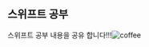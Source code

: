 

## 스위프트 공부

스위프트 공부 내용을 공유 합니다!!!![coffee](https://user-images.githubusercontent.com/5723502/129854904-20369ec6-8cc0-4fd0-a84a-99e8c22510ad.jpg)

